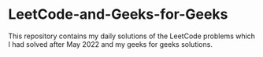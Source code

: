 # LeetCode-and-Geeks-for-Geeks
This repository contains my daily solutions of the LeetCode problems which I had solved after May 2022 and my geeks for geeks solutions. 
